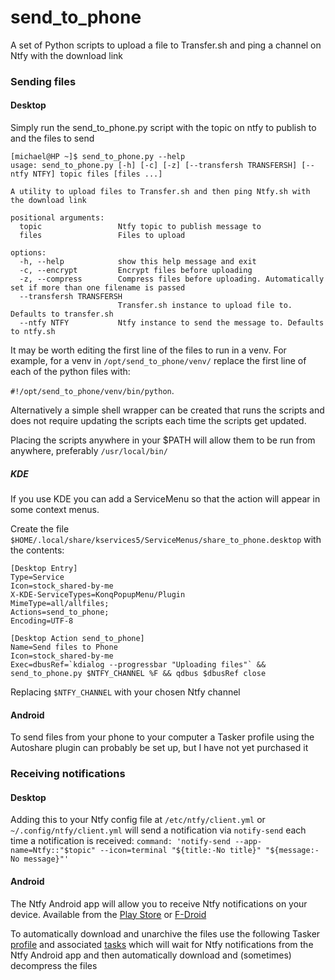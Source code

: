 # send_to_phone
A set of Python scripts to upload a file to Transfer.sh and ping a channel on Ntfy with the download link

### Sending files
#### Desktop
Simply run the send_to_phone.py script with the topic on ntfy to publish to and the files to send
```
[michael@HP ~]$ send_to_phone.py --help
usage: send_to_phone.py [-h] [-c] [-z] [--transfersh TRANSFERSH] [--ntfy NTFY] topic files [files ...]

A utility to upload files to Transfer.sh and then ping Ntfy.sh with the download link

positional arguments:
  topic                 Ntfy topic to publish message to
  files                 Files to upload

options:
  -h, --help            show this help message and exit
  -c, --encrypt         Encrypt files before uploading
  -z, --compress        Compress files before uploading. Automatically set if more than one filename is passed
  --transfersh TRANSFERSH
                        Transfer.sh instance to upload file to. Defaults to transfer.sh
  --ntfy NTFY           Ntfy instance to send the message to. Defaults to ntfy.sh
  ```

It may be worth editing the first line of the files to run in a venv. For example, for a venv in `/opt/send_to_phone/venv/` replace the first line of each of the python files with:

`#!/opt/send_to_phone/venv/bin/python`. 

Alternatively a simple shell wrapper can be created that runs the scripts and does not require updating the scripts each time the scripts get updated.

Placing the scripts anywhere in your $PATH will allow them to be run from anywhere, preferably `/usr/local/bin/`

##### KDE
If you use KDE you can add a ServiceMenu so that the action will appear in some context menus.

Create the file `$HOME/.local/share/kservices5/ServiceMenus/share_to_phone.desktop` with the contents:

```send_to_phone.desktop
[Desktop Entry]
Type=Service
Icon=stock_shared-by-me
X-KDE-ServiceTypes=KonqPopupMenu/Plugin
MimeType=all/allfiles;
Actions=send_to_phone;
Encoding=UTF-8

[Desktop Action send_to_phone]
Name=Send files to Phone
Icon=stock_shared-by-me
Exec=dbusRef=`kdialog --progressbar "Uploading files"` && send_to_phone.py $NTFY_CHANNEL %F && qdbus $dbusRef close
```
Replacing `$NTFY_CHANNEL` with your chosen Ntfy channel

#### Android
To send files from your phone to your computer a Tasker profile using the Autoshare plugin can probably be set up, but I have not yet purchased it

### Receiving notifications
#### Desktop
Adding this to your Ntfy config file at `/etc/ntfy/client.yml` or `~/.config/ntfy/client.yml` will send a notification via `notify-send` each time a notification is received:
`command: 'notify-send --app-name=Ntfy::"$topic" --icon=terminal "${title:-No title}" "${message:-No message}"'`

#### Android
The Ntfy Android app will allow you to receive Ntfy notifications on your device. Available from the 
[Play Store](https://play.google.com/store/apps/details?id=io.heckel.ntfy) or [F-Droid](https://f-droid.org/en/packages/io.heckel.ntfy)

To automatically download and unarchive the files use the following Tasker [profile](Ntfy_Notification_Received.prf.xml) and associated [tasks](Transfer.sh__Download_and_Unzip.tsk.xml) which will wait for Ntfy notifications from the Ntfy Android app and then automatically download and (sometimes) decompress the files